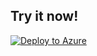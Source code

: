 ## Try it now!

[![Deploy to Azure](https://aka.ms/deploytoazurebutton)](https://portal.azure.com/#create/Microsoft.Template/uri/https%3A%2F%2Fraw.githubusercontent.com%2FAzure%2FAzure-Sentinel%2Fusers%2Fdemehra%2FCrowdStrikeRewrite%2FSolutions%2FCrowdStrike%2520Falcon%2520Endpoint%2520Protection%2FData%2520Connectors%2FCrowdstrikeReplicatorCLv2%2FCSFDRv2_Deploymnet%2Fazuredeploy_cdfdrv2_connector.json/createUIDefinitionUri/https%3A%2F%2Fraw.githubusercontent.com%2FAzure%2FAzure-Sentinel%2Fusers%2Fdemehra%2FCrowdStrikeRewrite%2FSolutions%2FCrowdStrike%2520Falcon%2520Endpoint%2520Protection%2FData%2520Connectors%2FCrowdstrikeReplicatorCLv2%2FCSFDRv2_Deploymnet%2FcreateUiDefinition_csfdrv2_connector.json) 